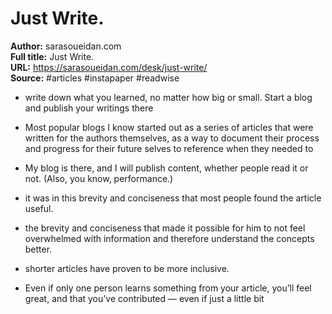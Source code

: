 # Just Write.

**Author:** sarasoueidan.com  
**Full title:** Just Write.  
**URL:** https://sarasoueidan.com/desk/just-write/  
**Source:** #articles #instapaper #readwise

- write down what you learned, no matter how big or small. Start a blog and publish your writings there 
   
- Most popular blogs I know started out as a series of articles that were written for the authors themselves, as a way to document their process and progress for their future selves to reference when they needed to 
   
- My blog is there, and I will publish content, whether people read it or not. (Also, you know, performance.) 
   
- it was in this brevity and conciseness that most people found the article useful. 
   
- the brevity and conciseness that made it possible for him to not feel overwhelmed with information and therefore understand the concepts better. 
   
- shorter articles have proven to be more inclusive. 
   
- Even if only one person learns something from your article, you’ll feel great, and that you’ve contributed — even if just a little bit 
   
